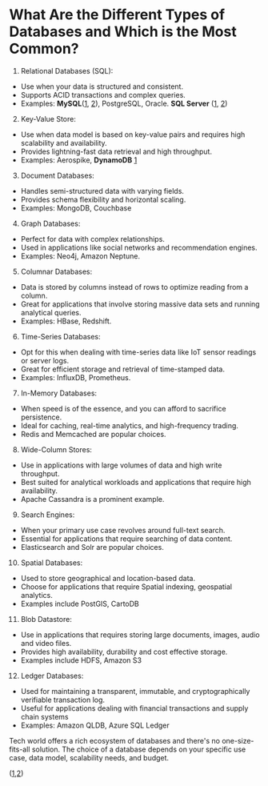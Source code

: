 # What Are the Different Types of Databases and Which is the Most Common?
  
1) Relational Databases (SQL):
- Use when your data is structured and consistent.
- Supports ACID transactions and complex queries.
- Examples: **MySQL**([1](https://www.youtube.com/watch?v=hlGoQC332VM&pp=ygUObXlzcWwgdHV0b3JpYWw%3D), [2](https://www.youtube.com/watch?v=7S_tz1z_5bA&t=4796s&pp=ygUObXlzcWwgdHV0b3JpYWw%3D)), PostgreSQL, Oracle. **SQL Server** ([1](https://www.youtube.com/watch?v=ljsfENuIJuY&ab_channel=Intellipaat),  [2](https://www.sqlservertutorial.net/))

2) Key-Value Store:
- Use when data model is based on key-value pairs and requires high scalability and availability.
- Provides lightning-fast data retrieval and high throughput.
- Examples: Aerospike, **DynamoDB** [1](https://www.youtube.com/watch?v=OfZgHXsYqNE&ab_channel=EnlearAcademy)

3) Document Databases:
- Handles semi-structured data with varying fields.
- Provides schema flexibility and horizontal scaling.
- Examples: MongoDB, Couchbase

4) Graph Databases:
- Perfect for data with complex relationships.
- Used in applications like social networks and recommendation engines.
- Examples: Neo4j, Amazon Neptune.

5) Columnar Databases:
- Data is stored by columns instead of rows to optimize reading from a column.
- Great for applications that involve storing massive data sets and running analytical queries.
- Examples: HBase, Redshift.

6) Time-Series Databases:
- Opt for this when dealing with time-series data like IoT sensor readings or server logs.
- Great for efficient storage and retrieval of time-stamped data.
- Examples: InfluxDB, Prometheus.

7) In-Memory Databases:
- When speed is of the essence, and you can afford to sacrifice persistence.
- Ideal for caching, real-time analytics, and high-frequency trading.
- Redis and Memcached are popular choices.

8) Wide-Column Stores:
- Use in applications with large volumes of data and high write throughput.
- Best suited for analytical workloads and applications that require high availability.
- Apache Cassandra is a prominent example.

9) Search Engines:
- When your primary use case revolves around full-text search.
- Essential for applications that require searching of data content.
- Elasticsearch and Solr are popular choices.

10) Spatial Databases:
- Used to store geographical and location-based data.
- Choose for applications that require Spatial indexing, geospatial analytics.
- Examples include PostGIS, CartoDB

11) Blob Datastore:
- Use in applications that requires storing large documents, images, audio and video files.
- Provides high availability, durability and cost effective storage.
- Examples include HDFS, Amazon S3

12) Ledger Databases:
- Used for maintaining a transparent, immutable, and cryptographically verifiable transaction log.
- Useful for applications dealing with financial transactions and supply chain systems
- Examples: Amazon QLDB, Azure SQL Ledger

Tech world offers a rich ecosystem of databases and there's no one-size-fits-all solution.
The choice of a database depends on your specific use case, data model, scalability needs, and budget.


([1](),[2]())
